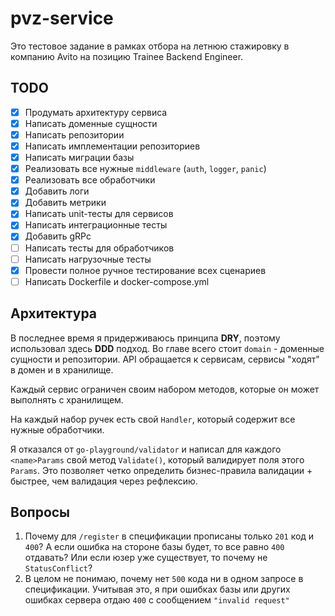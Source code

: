 # pvz-service

Это тестовое задание в рамках отбора на летнюю стажировку в компанию Avito на позицию Trainee Backend Engineer.

## TODO

- [x] Продумать архитектуру сервиса
- [x] Написать доменные сущности
- [x] Написать репозитории
- [x] Написать имплементации репозиториев
- [x] Написать миграции базы
- [x] Реализовать все нужные `middleware` (`auth`, `logger`, `panic`)
- [x] Реализовать все обработчики
- [x] Добавить логи
- [x] Добавить метрики
- [x] Написать unit-тесты для сервисов
- [x] Написать интеграционные тесты
- [x] Добавить gRPc
- [ ] Написать тесты для обработчиков
- [ ] Написать нагрузочные тесты
- [x] Провести полное ручное тестирование всех сценариев
- [ ] Написать Dockerfile и docker-compose.yml

## Архитектура

В последнее время я придерживаюсь принципа **DRY**, поэтому использовал здесь **DDD** подход. Во главе всего стоит `domain` - доменные сущности и репозитории. API обращается к сервисам, сервисы "ходят" в домен и в хранилище.

Каждый сервис ограничен своим набором методов, которые он может выполнять с хранилищем.

На каждый набор ручек есть свой `Handler`, который содержит все нужные обработчики.

Я отказался от `go-playground/validator` и написал для каждого `<name>Params` свой метод `Validate()`, который валидирует поля этого `Params`. Это позволяет четко определить бизнес-правила валидации + быстрее, чем валидация через рефлексию. 

## Вопросы

1. Почему для `/register` в спецификации прописаны только `201` код и `400`? А если ошибка на стороне базы будет, то все равно `400` отдавать? Или если юзер уже существует, то почему не `StatusConflict`?
2. В целом не понимаю, почему нет `500` кода ни в одном запросе в спецификации. Учитывая это, я при ошибках базы или других ошибках сервера отдаю `400` с сообщением `"invalid request"`